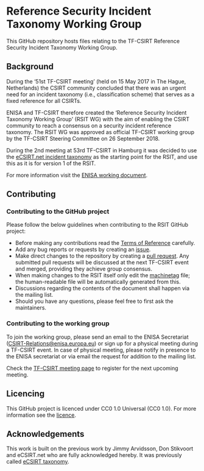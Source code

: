 # Reference Security Incident Taxonomy Working Group
This GitHub repository hosts files relating to the TF-CSIRT Reference Security Incident Taxonomy Working Group.

## Background
During the ‘51st TF-CSIRT meeting’ (held on 15 May 2017 in The Hague, Netherlands) the CSIRT community concluded that there was an urgent need for an incident taxonomy (i.e., classification scheme) that serves as a fixed reference for all CSIRTs.

ENISA and TF-CSIRT therefore created the ‘Reference Security Incident Taxonomy Working Group' (RSIT WG) with the aim of enabling the CSIRT community to reach a consensus on a security incident reference taxonomy. The RSIT WG was approved as official TF-CSIRT working group by the TF-CSIRT Steering Committee on 26 September 2018.

During the 2nd meeting at 53rd TF-CSIRT in Hamburg it was decided to use the [eCSIRT.net incident taxonomy](https://www.trusted-introducer.org/Incident-Classification-Taxonomy.pdf) as the starting point for the RSIT, and use this as it is for version 1 of the RSIT.

For more information visit the [ENISA working document](https://www.enisa.europa.eu/publications/reference-incident-classification-taxonomy).

## Contributing

### Contributing to the GitHub project
Please follow the below guidelines when contributing to the RSIT GitHub project:
* Before making any contributions read the [Terms of Reference](Documentation/ToR.md) carefully.
* Add any bug reports or requests by creating an [issue](https://docs.github.com/en/free-pro-team@latest/github/managing-your-work-on-github/creating-an-issue).
* Make direct changes to the repository by creating a [pull request](https://docs.github.com/en/free-pro-team@latest/github/collaborating-with-issues-and-pull-requests/creating-a-pull-request). Any submitted pull requests will be discussed at the next TF-CSIRT event and merged, providing they achieve group consensus.
* When making changes to the RSIT itself only edit the [machinetag](working_copy/machinev1) file; the human-readable file will be automatically generated from this.
* Discussions regarding the contents of the document shall happen via the mailing list.
* Should you have any questions, please feel free to first ask the maintainers.

### Contributing to the working group
To join the working group, please send an email to the ENISA Secretariat ([CSIRT-Relations@enisa.europa.eu](mailto:CSIRT-Relations@enisa.europa.eu)) or sign up for a physical meeting during a TF-CSIRT event. In case of physical meeting, please notify in presence to the ENISA secretariat or via email the request for addition to the mailing list.

Check the [TF-CSIRT meeting page](https://tf-csirt.org/tf-csirt/meetings/) to register for the next upcoming meeting.

## Licencing
This GitHub project is licenced under CC0 1.0 Universal (CC0 1.0). For more information see the [licence](LICENCE).

## Acknowledgements
This work is built on the previous work by Jimmy Arvidsson, Don Stikvoort and eCSIRT.net who are fully acknowledged hereby. It was previously called [eCSIRT taxonomy](https://www.trusted-introducer.org/Incident-Classification-Taxonomy.pdf).
